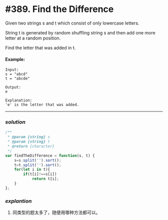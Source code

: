# #389. Find the Difference
Given two strings s and t which consist of only lowercase letters.

String t is generated by random shuffling string s and then add one more letter at a random position.

Find the letter that was added in t.    
#### Example:
```
Input:
s = "abcd"
t = "abcde"

Output:
e

Explanation:
'e' is the letter that was added.
```


<hr>  

### _*solution*_
```javascript
/**
 * @param {string} s
 * @param {string} t
 * @return {character}
 */
var findTheDifference = function(s, t) {
    s=s.split('').sort();
    t=t.split('').sort();
    for(let i in t){
        if(t[i]!==s[i])
            return t[i];
    }
};
```

### _*explantion*_
1. 同类型的题太多了，随便用哪种方法都可以。
